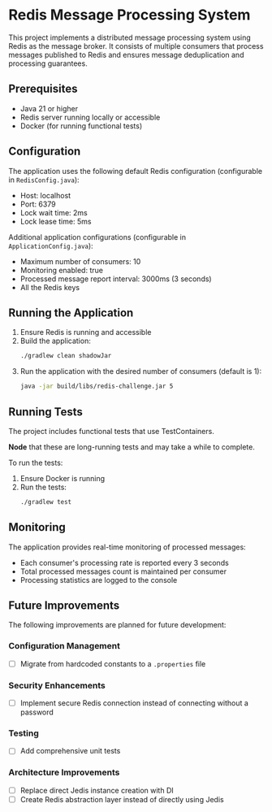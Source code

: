 # Redis Message Processing System

This project implements a distributed message processing system using Redis as the message broker. It consists of multiple consumers that process messages published to Redis and ensures message deduplication and processing guarantees.

## Prerequisites

- Java 21 or higher
- Redis server running locally or accessible
- Docker (for running functional tests)

## Configuration

The application uses the following default Redis configuration (configurable in `RedisConfig.java`):
- Host: localhost
- Port: 6379
- Lock wait time: 2ms
- Lock lease time: 5ms

Additional application configurations (configurable in `ApplicationConfig.java`):
- Maximum number of consumers: 10
- Monitoring enabled: true
- Processed message report interval: 3000ms (3 seconds)
- All the Redis keys

## Running the Application

1. Ensure Redis is running and accessible
2. Build the application:
   ```bash
   ./gradlew clean shadowJar
   ```
3. Run the application with the desired number of consumers (default is 1):
   ```bash
   java -jar build/libs/redis-challenge.jar 5
   ```

## Running Tests

The project includes functional tests that use TestContainers.

**Node** that these are long-running tests and may take a while to complete.

To run the tests:

1. Ensure Docker is running
2. Run the tests:
   ```bash
   ./gradlew test
   ```

## Monitoring

The application provides real-time monitoring of processed messages:
- Each consumer's processing rate is reported every 3 seconds
- Total processed messages count is maintained per consumer
- Processing statistics are logged to the console

## Future Improvements

The following improvements are planned for future development:

### Configuration Management
- [ ] Migrate from hardcoded constants to a `.properties` file

### Security Enhancements
- [ ] Implement secure Redis connection instead of connecting without a password

### Testing
- [ ] Add comprehensive unit tests

### Architecture Improvements
- [ ] Replace direct Jedis instance creation with DI
- [ ] Create Redis abstraction layer instead of directly using Jedis